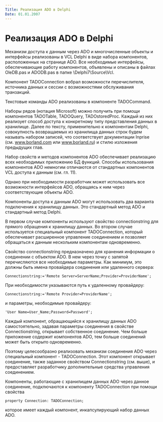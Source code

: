 ```yaml
---
Title: Реализация ADO в Delphi
Date: 01.01.2007
---
```



Реализация ADO в Delphi
=======================

Механизм доступа к данным через ADO и многочисленные объекты и
интерфейсы реализованы в VCL Delphi в виде набора компонентов,
расположенных на странице ADO. Все необходимые интерфейсы,
обеспечивающие работу компонентов, объявлены и описаны в файлах
OleDB.pas и ADODB.pas в папке \\Delphi7\\Source\\Vcl.

Компонент TADOConnection вобрал возможности перечислителя, источника
данных и сессии с возможностями обслуживания транзакций.

Текстовые команды ADO реализованы в компоненте TADOCommand.

Наборы рядов (нотация Microsoft) можно получить при помощи компонентов
TADOTable, TADOQuery, TADOstoredProc. Каждый из них реализует способ
доступа к конкретному типу представления данных в хранилище. Далее по
тексту, применительно к компонентам Delphi, совокупность возвращаемых из
хранилища данных строк будем называть набором записей, что соответствует
документации Inprise (см. www.borland.com или www.borland.ru) и стилю
изложения предыдущих глав.

Набор свойств и методов компонентов ADO обеспечивает реализацию всех
необходимых приложению БД функций. Способы использования компонентов ADO
немногим отличаются от стандартных компонентов VCL доступа к данным (см.
гл. 11).

Однако при необходимости разработчик может использовать все возможности
интерфейсов ADO, обращаясь к ним через соответствующие объекты ADO.

Компоненты доступа к данным ADO могут использовать два варианта
подключения к хранилищу данных. Это стандартный метод ADO и стандартный
метод Delphi.

В первом случае компоненты используют свойство connectionstring для
прямого обращения к хранилищу данных. Во втором случае используется
специальный компонент TADOConnection, который обеспечивает расширенное
управление соединением и позволяет обращаться к данным нескольким
компонентам одновременно.

Свойство connectionstring предназначено для хранения информации о
соединении с объектом ADO. В нем через точку с запятой перечисляются все
необходимые параметры. Как минимум, это должны быть имена провайдера
соединения или удаленного сервера:

    Connectionstring:='Remote Server=ServerName;Provider=ProviderName';

При необходимости указываются путь к удаленному провайдеру:

    Connectionstring:='Remote Provider=ProviderName';

и параметры, необходимые провайдеру:

    'User Name=User_Name;Password=Password';

Каждый компонент, обращающийся к хранилищу данных ADO самостоятельно,
задавая параметры соединения в свойстве Connectionstring, открывает
собственное соединение. Чем больше приложение содержит компонентов ADO,
тем больше соединений может быть открыто одновременно.

Поэтому целесообразно реализовать механизм соединения ADO через
специальный компонент - TADOConnection. Этот компонент открывает
соединение, также заданное свойством Connectionstring (см. выше), и
предоставляет разработчику дополнительные средства управления
соединением.

Компоненты, работающие с хранилищем данных ADO через данное соединение,
подключаются к компоненту TADOConnection при помощи свойства

    property Connection: TADOConnection;

которое имеет каждый компонент, инкапсулирующий набор данных ADO.

